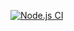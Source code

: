 [![Node.js CI](https://github.com/Yamisa11/setting-bill-expressJS/actions/workflows/node.js.yml/badge.svg)](https://github.com/Yamisa11/setting-bill-expressJS/actions/workflows/node.js.yml)
